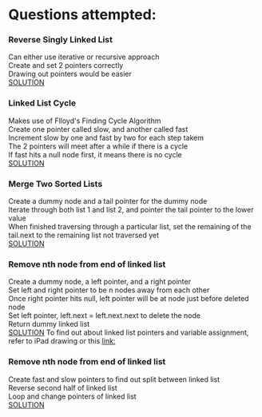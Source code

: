 # Questions attempted:

### Reverse Singly Linked List
Can either use iterative or recursive approach <br />
Create and set 2 pointers correctly <br />
Drawing out pointers would be easier <br />
[SOLUTION](https://www.youtube.com/watch?v=G0_I-ZF0S38)

### Linked List Cycle
Makes use of Flloyd's Finding Cycle Algorithm <br />
Create one pointer called slow, and another called fast <br />
Increment slow by one and fast by two for each step takem <br />
The 2 pointers will meet after a while if there is a cycle <br />
If fast hits a null node first, it means there is no cycle <br />
[SOLUTION](https://www.youtube.com/watch?v=gBTe7lFR3vc)

### Merge Two Sorted Lists
Create a dummy node and a tail pointer for the dummy node <br />
Iterate through both list 1 and list 2, and pointer the tail pointer to the lower value  <br />
When finished traversing through a particular list, set the remaining of the tail.next to the remaining list not traversed yet <br />
[SOLUTION](https://www.youtube.com/watch?v=XIdigk956u0)

### Remove nth node from end of linked list
Create a dummy node, a left pointer, and a right pointer <br />
Set left and right pointer to be n nodes away from each other <br />
Once right pointer hits null, left pointer will be at node just before deleted node <br />
Set left pointer, left.next = left.next.next to delete the node <br />
Return dummy linked list <br />
[SOLUTION](https://www.youtube.com/watch?v=XVuQxVej6y8)
To find out about linked list pointers and variable assignment, refer to iPad drawing or this [link:](https://stackoverflow.com/questions/58715870/explanation-about-dummy-nodes-and-pointers-in-linked-lists) 

### Remove nth node from end of linked list
Create fast and slow pointers to find out split between linked list <br />
Reverse second half of linked list <br />
Loop and change pointers of linked list <br />
[SOLUTION](https://www.youtube.com/watch?v=S5bfdUTrKLM)